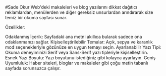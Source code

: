 #Sade Okur
Web'deki makaleleri ve blog yazılarını dikkat dağıtıcı reklamlardan, menülerden ve diğer gereksiz unsurlardan arındırarak size temiz bir okuma sayfası sunar.

Özellikler:

Odaklanmış İçerik: Sayfadaki ana metni akıllıca bularak sadece ona odaklanmanızı sağlar.
Kişiselleştirilebilir Temalar: Açık, sepya ve karanlık mod seçenekleriyle gözünüze en uygun temayı seçin.
Ayarlanabilir Yazı Tipi: Okuma deneyiminizi Serif veya Sans-Serif yazı tipleriyle kişiselleştirin.
Esnek Yazı Boyutu: Yazı boyutunu istediğiniz gibi kolayca ayarlayın.
Geniş Uyumluluk: Haber siteleri, bloglar ve makaleler gibi çoğu metin tabanlı sayfada sorunsuzca çalışır.
